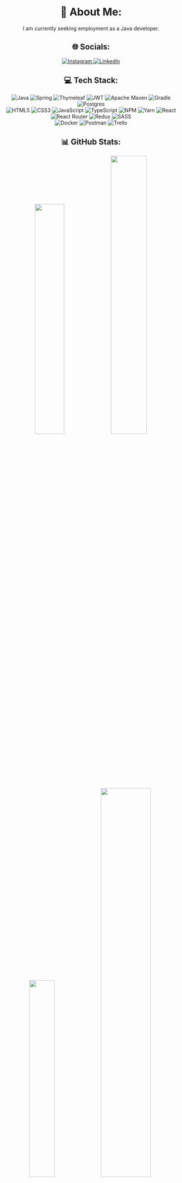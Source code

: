 <h1 id="-about-me-" align="center">💫 About Me:</h1>
<p align="center">I am currently seeking employment as a Java developer.</p>

<h2 id="-socials-" align="center">🌐 Socials:</h2>
<p align="center">
    <a href="https://instagram.com/_danarim_">
        <img src="https://img.shields.io/badge/Instagram-%23E4405F.svg?style=for-the-badge&amp;logo=Instagram&amp;logoColor=white" alt="Instagram">
    </a> 
    <a href="https://linkedin.com/in/danarim/">
        <img src="https://img.shields.io/badge/LinkedIn-%230077B5.svg?style=for-the-badge&amp;logo=linkedin&amp;logoColor=white" alt="LinkedIn">
    </a>
</p>

<h2 id="-tech-stack-" align="center">💻 Tech Stack:</h1>
<p align="center">
    <img src="https://img.shields.io/badge/java-%23ED8B00.svg?style=for-the-badge&amp;logo=java&amp;logoColor=white" alt="Java"> 
    <img src="https://img.shields.io/badge/spring-%236DB33F.svg?style=for-the-badge&amp;logo=spring&amp;logoColor=white" alt="Spring"> 
    <img src="https://img.shields.io/badge/Thymeleaf-%23005C0F.svg?style=for-the-badge&amp;logo=Thymeleaf&amp;logoColor=white" alt="Thymeleaf"> 
    <img src="https://img.shields.io/badge/JWT-black?style=for-the-badge&amp;logo=JSON%20web%20tokens" alt="JWT"> 
    <img src="https://img.shields.io/badge/Apache%20Maven-C71A36?style=for-the-badge&amp;logo=Apache%20Maven&amp;logoColor=white" alt="Apache Maven"> 
    <img src="https://img.shields.io/badge/Gradle-02303A.svg?style=for-the-badge&amp;logo=Gradle&amp;logoColor=white" alt="Gradle">
    <img src="https://img.shields.io/badge/postgres-%23316192.svg?style=for-the-badge&amp;logo=postgresql&amp;logoColor=white" alt="Postgres"> 
    <br/>
    <img src="https://img.shields.io/badge/html5-%23E34F26.svg?style=for-the-badge&amp;logo=html5&amp;logoColor=white" alt="HTML5"> 
    <img src="https://img.shields.io/badge/css3-%231572B6.svg?style=for-the-badge&amp;logo=css3&amp;logoColor=white" alt="CSS3"> 
    <img src="https://img.shields.io/badge/javascript-%23323330.svg?style=for-the-badge&amp;logo=javascript&amp;logoColor=%23F7DF1E" alt="JavaScript"> 
    <img src="https://img.shields.io/badge/typescript-%23007ACC.svg?style=for-the-badge&amp;logo=typescript&amp;logoColor=white" alt="TypeScript"> 
    <img src="https://img.shields.io/badge/NPM-%23000000.svg?style=for-the-badge&amp;logo=npm&amp;logoColor=white" alt="NPM"> 
    <img src="https://img.shields.io/badge/yarn-%232C8EBB.svg?style=for-the-badge&amp;logo=yarn&amp;logoColor=white" alt="Yarn"> 
    <img src="https://img.shields.io/badge/react-%2320232a.svg?style=for-the-badge&amp;logo=react&amp;logoColor=%2361DAFB" alt="React"> 
    <img src="https://img.shields.io/badge/React_Router-CA4245?style=for-the-badge&amp;logo=react-router&amp;logoColor=white" alt="React Router"> 
    <img src="https://img.shields.io/badge/redux-%23593d88.svg?style=for-the-badge&amp;logo=redux&amp;logoColor=white" alt="Redux"> 
    <img src="https://img.shields.io/badge/SASS-hotpink.svg?style=for-the-badge&amp;logo=SASS&amp;logoColor=white" alt="SASS">
    <br/>
    <img src="https://img.shields.io/badge/docker-%230db7ed.svg?style=for-the-badge&amp;logo=docker&amp;logoColor=white" alt="Docker"> 
    <img src="https://img.shields.io/badge/Postman-FF6C37?style=for-the-badge&amp;logo=postman&amp;logoColor=white" alt="Postman"> 
    <img src="https://img.shields.io/badge/Trello-%23026AA7.svg?style=for-the-badge&amp;logo=Trello&amp;logoColor=white" alt="Trello">
</p>

<h2 id="-github-stats-" align="center">📊 GitHub Stats:</h1>
<p align="center" style="vertical-align: top">
    <img style="width: 40%" src="https://github-readme-stats.vercel.app/api?username=DaNaRim&amp;theme=dark&amp;hide_border=false&amp;include_all_commits=false&amp;count_private=false">
    <img style="width: 44%" src="https://github-readme-streak-stats.herokuapp.com/?user=DaNaRim&amp;theme=dark&amp;hide_border=false">
    <br/>
    <img style="width: 37%" src="https://github-readme-stats.vercel.app/api/top-langs/?username=DaNaRim&amp;theme=dark&amp;hide_border=false&amp;include_all_commits=false&amp;count_private=false&amp;layout=compact">
    <img style="width: 52%" src="https://github-readme-stats.vercel.app/api/wakatime?username=@DaNaRim&range=last_7_days&theme=dark&layout=compact&langs_count=6&custom_title=Wakatime%20stats%20for%20last%207%20days">
</p>
